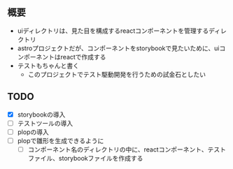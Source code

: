 ## 概要

- uiディレクトリは、見た目を構成するreactコンポーネントを管理するディレクトリ
- astroプロジェクトだが、コンポーネントをstorybookで見たいために、uiコンポーネントはreactで作成する
- テストもちゃんと書く
  - このプロジェクトでテスト駆動開発を行うための試金石としたい

## TODO

- [x] storybookの導入
- [ ] テストツールの導入
- [ ] plopの導入
- [ ] plopで雛形を生成できるように
  - [ ] コンポーネント名のディレクトリの中に、reactコンポーネント、テストファイル、storybookファイルを作成する
